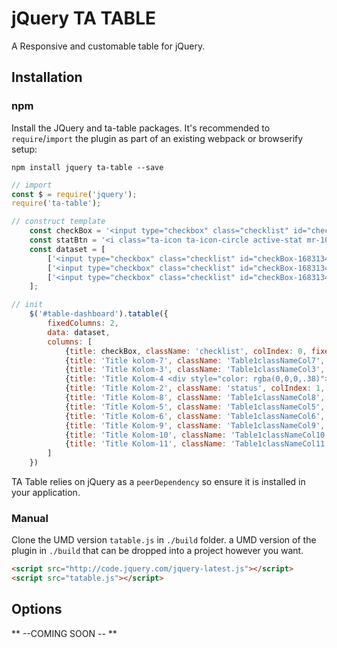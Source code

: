 # jQuery TA TABLE

A Responsive and customable table for jQuery.

<!-- ## Features

* Fade between tabs using **CSS3 transitions** with `.animate()` fallback
* Tested with jQuery **1.12.0+**
* Keyboard navigation
* WAI-ARIA (via http://www.accessibleculture.org/articles/2010/08/aria-tabs/)
* Focus on tab contents
* Touch events
* Flexible HTML
* Rotate tabs with a delay -->

## Installation

### npm

Install the JQuery and ta-table packages.
It's recommended to `require`/`import` the plugin as part of an existing webpack or browserify setup:

```
npm install jquery ta-table --save
```

```js
// import
const $ = require('jquery');
require('ta-table');

// construct template
    const checkBox = '<input type="checkbox" class="checklist" id="checkBox-16831344" data-index="0" data-id="16831344"><label for="checkBox-16831344" class="checklist-label"></label>';
    const statBtn = '<i class="ta-icon ta-icon-circle active-stat mr-10"></i><span>Aktif</span><i class="ta-icon ta-icon-tooltip info-not-show tooltip-action-trigger hide" data-type="product" data-id="16831344"></i>';
    const dataset = [
        ['<input type="checkbox" class="checklist" id="checkBox-16831345" data-index="0" data-id="16831345"><label for="checkBox-16831345" class="checklist-label"></label>',statBtn,'datacol3-row1','datacol4-row1','datacol5-row1','datacol6-row1','datacol7-row1','datacol8-row1', 'datacol9-row1', 'datacol10-row1', 'datacol11-row1'],
        ['<input type="checkbox" class="checklist" id="checkBox-16831346" data-index="0" data-id="16831346"><label for="checkBox-16831346" class="checklist-label"></label>',statBtn,'datacol3-row2','datacol4-row2','datacol5-row2','datacol6-row2','datacol7-row2','datacol8-row2', 'datacol9-row2', 'datacol10-row2', 'datacol11-row2'],
        ['<input type="checkbox" class="checklist" id="checkBox-16831347" data-index="0" data-id="16831347"><label for="checkBox-16831347" class="checklist-label"></label>',statBtn,'datacol3-row3','datacol4-row3','datacol5-row3','datacol6-row3','datacol7-row3','datacol8-row3', 'datacol9-row3', 'datacol10-row3', 'datacol11-row3'],
    ];

// init
    $('#table-dashboard').tatable({
        fixedColumns: 2,
        data: dataset,
        columns: [
            {title: checkBox, className: 'checklist', colIndex: 0, fixedWidth: true},
            {title: 'Title kolom-7', className: 'Table1classNameCol7', colIndex: 6, sort: true, tooltip: true, dataTooltip: 'test Tooltip column 7'},
            {title: 'Title Kolom-3', className: 'Table1classNameCol3', colIndex: 2, sort: true, tooltip: true, dataTooltip: 'test Tooltip column 3'},
            {title: 'Title Kolom-4 <div style="color: rgba(0,0,0,.38)">asdbaskbdasjdbas</div>', className: 'Table1classNameCol4', colIndex: 3, sort: true, tooltip: false},
            {title: 'Title Kolom-2', className: 'status', colIndex: 1, sort: true, tooltip: true, fixedWidth: false, dataTooltip: 'test Tooltip column 5'},
            {title: 'Title Kolom-8', className: 'Table1classNameCol8', colIndex: 7, sort: true, tooltip: true, dataTooltip: 'test Tooltip column 8'},
            {title: 'Title Kolom-5', className: 'Table1classNameCol5', colIndex: 4, sort: true, tooltip: true, dataTooltip: 'test Tooltip column 5'},
            {title: 'Title Kolom-6', className: 'Table1classNameCol6', colIndex: 5, sort: true, tooltip: true, dataTooltip: 'test Tooltip column 6'},
            {title: 'Title Kolom-9', className: 'Table1classNameCol9', colIndex: 8, sort: true, tooltip: true, dataTooltip: 'test Tooltip column 9'},
            {title: 'Title Kolom-10', className: 'Table1classNameCol10', colIndex: 9, sort: true, tooltip: true, dataTooltip: 'test Tooltip column 10'},
            {title: 'Title Kolom-11', className: 'Table1classNameCol11', colIndex: 10, sort: true, tooltip: true, dataTooltip: 'test Tooltip column 11'},
        ]
    })
```

TA Table relies on jQuery as a `peerDependency` so ensure it is installed in
your application.

### Manual

Clone the UMD version `tatable.js` in `./build` folder.
a UMD version of the plugin in `./build` that can be dropped into a project
however you want.

```html
<script src="http://code.jquery.com/jquery-latest.js"></script>
<script src="tatable.js"></script>
```

<!-- **Note** Your navigation anchors must link to the tab content IDs (tab behaviour), or be fully-qualified URLs (follow link behaviour). -->

## Options

** --COMING SOON -- **
<!-- 
* **delay** - _(number)_ How long between each tab change. If set to 0 no timed change will happen _default_ `0`
* **duration** - _(number)_ If set to greater than zero, then this will decide how long it takes to fade transition between tabs otherwise it will be instant _default_ `0`
* **easing** - _(string)_ Easing type, works only with CSS3 capable browsers _default_ `ease-in-out`
* **startOn** - _(number)_ Index of the tab to show first _default_ `0`
* **reverse** - _(boolean)_ Will reverse display order of tabs when on a timed delay _default_ `false`
* **interactEvent** - _(string)_ Event to interact with the tab navigation. Possible values are `click` or `hover` _default_ `click`
* **useTouch** - _(boolean)_ - If the browser supports touch then Herotabs will try to use it instead of the `interactEvent` above _default_ `true`
* **useKeys** - _(boolean)_ - Attach key events _default_ `true`
* **onReady** - _(function)_ - Called when the plugin has successfully instantiated. _default_ `null`
* **onSetup** - _(function)_ - Called before the plugin has begun grabbing elements, setting up events etc. _default_ `null`
* **css** _(object)_  Classes applied to the HTML structure
  * **active** _(string)_ - Added to the container when the plugin has setup _default_ `is-active`
  * **current** _(string)_ - Added to the current visible tab panel _default_ `is-current-pane`
  * **navCurrent** _(string)_ - Added to current visible nav item _default_ `is-current-nav`
  * **navId** _(string)_ - id to add to each nav link. Becomes `herotabs1`, `herotabs2` etc _default_ `herotabs`
* **selectors** _(object)_ - CSS selectors to grab the HTML
  * **tab** _(string)_ The tab panel containing the content _default_ `.js-herotabs-tab`
  * **nav** _(string)_ The nav container _default_ `.js-herotabs-nav`
  * **navItem** _(string)_ Each navigation item _default_ `.js-herotabs-nav-item`
* **zIndex** _(object)_ z-index values applied to the tabs
  * **bottom** (number) Applied to all tabs _default_ `1`
  * **top** (number) Applied to the currently visible tab _default_ `2`

### Overriding defaults for all instances

If you have multiple instances of Herotabs on one page then defaults used by all of them can be accessed via `$.fn.herotabs.defaults`:

```js
$.fn.herotabs.defaults.css.current = 'this-is-the-current-class';

// Create some instances
$('.tabs').herotabs();
$('.other-tabs').herotabs();

// Both will use `this-is-the-current-class`
```

## Events

Herotabs fires various events that you can listen to. They are fired off the element that `herotabs` is instantiated  on.

```js
const $tabs = $('.tabs').herotabs();

$tabs.on('herotabs.show', function() {
  // Do something when the tab shows!
});

$tabs.on('herotabs.show', function() {
  // Do something else when the tab has shown!
});
```

### Event parameters

Every event handler receives the jQuery event object and also the current
visible tab, the index and the current selected nav item.

* **tab** - _(jQuery object)_ The currently visible tab
* **index** - _(number)_ The index of the currently visible tab
* **nav** - _(jQuery object)_ The current selected nav item

```js
var $tabs = $('.tabs').herotabs();

$tabs.on('herotabs.show', function(event, $tab, $index, $nav) {
  $tab.addClass('currently-visible-tab');
  $('body').text('The current tab index is ' + $index);
  $nav.text('I am the current nav element');
});
```

### herotabs.show

Fired when a tab is shown

### herotabs.hide

Fired when the current tab is hidden

### herotabs.next

Fired when the next tab is shown

### herotabs.prev

Fired when the previous tab is shown

### herotabs.start

Fired after the tabs have begun cycling on a timed delay

### herotabs.stop

Fired after the tabs have stopped cycling

### herotabs.mouseenter

Fired when the mouse enters the container of the tabs

### herotabs.mouseleave

Fired when the mouse leaves the container of the tabs

## Methods

You can get at the Herotabs instance by accessing it from the elements `.data` method

```js
const instance = $('.tabs').herotabs().data('herotabs');
instance.nextTab();
```

### showTab

Shows a tab. Accepts a zero based index or a jQuery element

```js
instance.showTab(2) // Index
instance.showTab($('.js-herotabs-tab').eq(1)) // jQuery element
```

### nextTab

Shows the next tab. If the current tab is the last in the set it will show the first.

```js
instance.nextTab()
```

### prevTab

Shows the previous tab. If the current tab is the first in the set it will show the last.

```js
instance.prevTab()
```

### start

If a delay is set in the options, then it will begin cycling through the tabs.

```js
instance.start()
```

### stop

If the tabs are currently cycling, it will stop them

```js
instance.stop()
```

### triggerEvent

Manually invoke a Herotabs event. Accepts an event name and jQuery object/index

```js
instance.triggerEvent('herotabs.show', 2); // Use an index
instance.triggerEvent('herotabs.show', $('.a-single-tab')); // Or a jQuery object
```
Due to the events being attached after the plugin has initialised, this method might be useful if you have events that need to fire immediately or from somewhere else.

### Chaining

All methods return the instance so you can chain as many calls as you wish

```js
instance.showTab(2).nextTab().nextTab();
```

### Accessing the constructor

If for any reason you need to override or add your own methods then you can access the Herotabs prototype before initialising it:

```js
const Herotabs = $.fn.herotabs.Herotabs;
Herotabs.prototype.newMethod = function() {
    // Something new!
};

const instance = $('.tabs').herotabs().data('herotabs');
instance.newMethod();
```

#### CommonJS

```js
const Herotabs = require('jquery.herotabs');
Herotabs.prototype.newMethod = function() {
    // Something new!
};

var instance = $('.tabs').herotabs().data('herotabs');
instance.newMethod();
```

## Example

```js
$('.tabs')
  .herotabs({
    useTouch: false,
    duration: 400,
    interactEvent: 'hover',
    selectors: {
        tab: '.tab-panel',
        navItem: '.tab-nav-item',
        nav: '.tab-nav-container'
    },
    onSetup: function() {
      // Do some setup work here
      // e.g. generate some markup dynamically for Herotabs to attach to
    }
  })
  .on('herotabs.show', function(event, $tab) {
      $tab.text('You are looking at a tab!');
  });
```

## Contributing

If you find a bug or need a feature added, please open an issue first.

### Running the tests

    npm install
    npm test -->